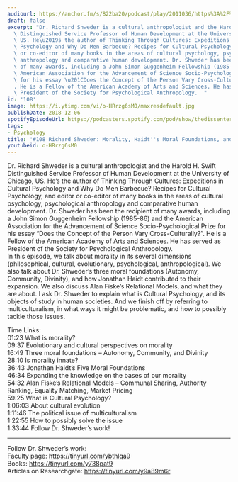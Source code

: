 ```yaml
---
audiourl: https://anchor.fm/s/822ba20/podcast/play/2011036/https%3A%2F%2Fd3ctxlq1ktw2nl.cloudfront.net%2Fproduction%2F2018-11-31%2F7734875-48000-2-16cd6c5f6495e.mp3
draft: false
excerpt: "Dr. Richard Shweder is a cultural anthropologist and the Harold H. Swift\
  \ Distinguished Service Professor of Human Development at the University of Chicago,\
  \ US. He\u2019s the author of Thinking Through Cultures: Expeditions in Cultural\
  \ Psychology and Why Do Men Barbecue? Recipes for Cultural Psychology, and editor\
  \ or co-editor of many books in the areas of cultural psychology, psychological\
  \ anthropology and comparative human development. Dr. Shweder has been the recipient\
  \ of many awards, including a John Simon Guggenheim Fellowship (1985-86) and the\
  \ American Association for the Advancement of Science Socio-Psychological Prize\
  \ for his essay \u201CDoes the Concept of the Person Vary Cross-Culturally?\u201D\
  . He is a Fellow of the American Academy of Arts and Sciences. He has served as\
  \ President of the Society for Psychological Anthropology.  "
id: '108'
image: https://i.ytimg.com/vi/o-HRrzg6sM0/maxresdefault.jpg
publishDate: 2018-12-06
spotifyEpisodeUrl: https://podcasters.spotify.com/pod/show/thedissenter/episodes/108-Richard-Shweder-Morality--Haidts-Moral-Foundations--and-Multiculturalism-e2rses
tags:
- Psychology
title: '#108 Richard Shweder: Morality, Haidt''s Moral Foundations, and Multiculturalism'
youtubeid: o-HRrzg6sM0
---
```

<div class="timelinks">

Dr. Richard Shweder is a cultural anthropologist and the Harold H. Swift Distinguished Service Professor of Human Development at the University of Chicago, US. He’s the author of Thinking Through Cultures: Expeditions in Cultural Psychology and Why Do Men Barbecue? Recipes for Cultural Psychology, and editor or co-editor of many books in the areas of cultural psychology, psychological anthropology and comparative human development. Dr. Shweder has been the recipient of many awards, including a John Simon Guggenheim Fellowship (1985-86) and the American Association for the Advancement of Science Socio-Psychological Prize for his essay “Does the Concept of the Person Vary Cross-Culturally?”. He is a Fellow of the American Academy of Arts and Sciences. He has served as President of the Society for Psychological Anthropology.  
In this episode, we talk about morality in its several dimensions (philosophical, cultural, evolutionary, psychological, anthropological). We also talk about Dr. Shweder’s three moral foundations (Autonomy, Community, Divinity), and how Jonathan Haidt contributed to their expansion. We also discuss Alan Fiske’s Relational Models, and what they are about. I ask Dr. Shweder to explain what is Cultural Psychology, and its objects of study in human societies. And we finish off by referring to multiculturalism, in what ways it might be problematic, and how to possibly tackle those issues.

Time Links:  
<time>01:23</time> What is morality?  
<time>09:37</time> Evolutionary and cultural perspectives on morality                    
<time>16:49</time> Three moral foundations – Autonomy, Community, and Divinity                
<time>28:10</time> Is morality innate?            
<time>36:43</time> Jonathan Haidt’s Five Moral Foundations             
<time>46:34</time> Expanding the knowledge on the bases of our morality    
<time>54:32</time> Alan Fiske’s Relational Models – Communal Sharing, Authority Ranking, Equality Matching, Market Pricing  
<time>59:25</time> What is Cultural Psychology?    
<time>1:06:03</time> About cultural evolution  
<time>1:11:46</time> The political issue of multiculturalism      
<time>1:22:55</time> How to possibly solve the issue  
<time>1:33:44</time> Follow Dr. Shweder’s work!    

---

Follow Dr. Shweder’s work:  
Faculty page: https://tinyurl.com/ybthlqa9  
Books: https://tinyurl.com/y738pat9  
Articles on Researchgate: https://tinyurl.com/y9a89m6r
</div>

